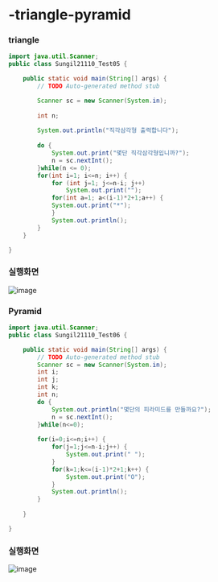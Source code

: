 # -triangle-pyramid

### triangle

```java
import java.util.Scanner;
public class Sungil21110_Test05 {

	public static void main(String[] args) {
		// TODO Auto-generated method stub

		Scanner sc = new Scanner(System.in);
		
		int n;
		
		System.out.println("직각삼각형 출력합니다");
		
		do {
			System.out.print("몇단 직각삼각형입니까?");
			n = sc.nextInt();
		}while(n <= 0);
		for(int i=1; i<=n; i++) {
			for (int j=1; j<=n-i; j++)
				System.out.print("");
			for(int a=1; a<(i-1)*2+1;a++) {
			System.out.print("*");
			}			
			System.out.println();
		}
	}

}
```
### 실행화면
![image](https://user-images.githubusercontent.com/123055714/224196982-7820a91b-dbdc-405a-acd9-10f33eeee7e2.png)


### Pyramid

```java
import java.util.Scanner;
public class Sungil21110_Test06 {

	public static void main(String[] args) {
		// TODO Auto-generated method stub
		Scanner sc = new Scanner(System.in);
		int i;
		int j;
		int k;
		int n;
		do {
			System.out.println("몇단의 피라미드를 만들까요?");			
			n = sc.nextInt();
		}while(n<=0);
		
		for(i=0;i<=n;i++) {
			for(j=1;j<=n-i;j++) {
				System.out.print(" ");
			}
			for(k=1;k<=(i-1)*2+1;k++) {
				System.out.print("O");
			}
			System.out.println();
		}
	
	}

}
```

### 실행화면
![image](https://user-images.githubusercontent.com/123055714/224196534-150470ba-3597-4d93-b27d-394e704aa699.png)
